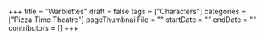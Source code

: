 +++
title = "Warblettes"
draft = false
tags = ["Characters"]
categories = ["Pizza Time Theatre"]
pageThumbnailFile = ""
startDate = ""
endDate = ""
contributors = []
+++
